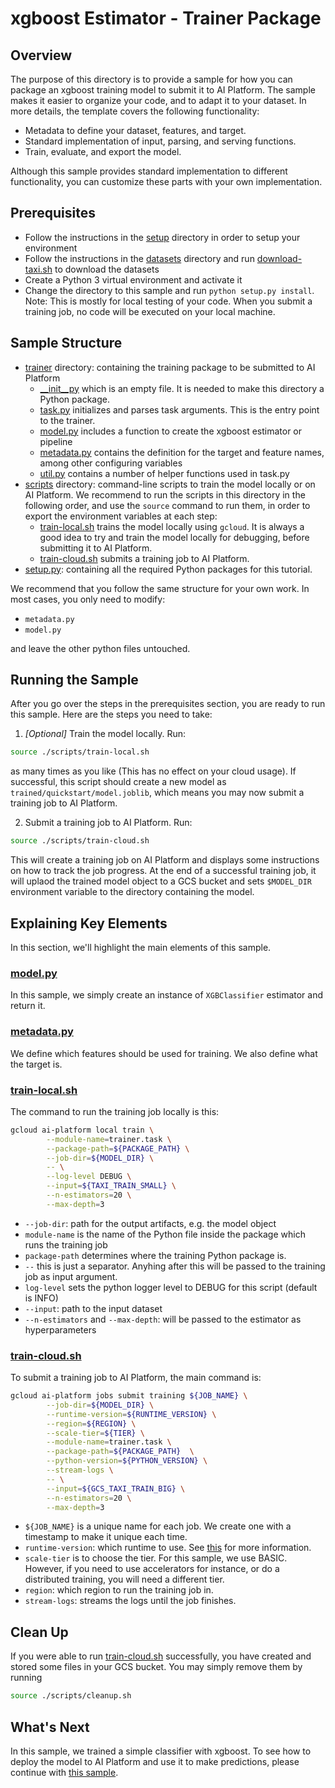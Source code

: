 # xgboost Estimator - Trainer Package

## Overview

The purpose of this directory is to provide a sample for how you can package an xgboost
training model to submit it to AI Platform. The sample makes it
easier to organize your code, and to adapt it to your dataset. In more details,
the template covers the following functionality:

*   Metadata to define your dataset, features, and target.
*   Standard implementation of input, parsing, and serving functions.
*   Train, evaluate, and export the model.

Although this sample provides standard implementation to different
functionality, you can customize these parts with your own implementation.

## Prerequisites

* Follow the instructions in the [setup](../../../../setup) directory in order to setup your environment
* Follow the instructions in the [datasets](../../../../datasets) directory and 
run [download-taxi.sh](../../../../datasets/download-taxi.sh) to download the datasets
* Create a Python 3 virtual environment and activate it
* Change the directory to this sample and run `python setup.py install`. Note: This 
is mostly for local testing of your code. When you submit a training job, no code will be
executed on your local machine. 

## Sample Structure

* [trainer](./trainer) directory: containing the training package to be submitted to AI Platform
  * [__init__py](./trainer/__init__.py) which is an empty file. It is needed to make this directory a Python package.
  * [task.py](trainer/task.py) initializes and parses task arguments. This is the entry point to the trainer.
  * [model.py](trainer/model.py) includes a function to create the xgboost estimator or pipeline
  * [metadata.py](trainer/metadata.py) contains the definition for the target and feature names, among other configuring variables 
  * [util.py](trainer/task.py) contains a number of helper functions used in task.py  
* [scripts](./scripts) directory: command-line scripts to train the model locally or on AI Platform.
  We recommend to run the scripts in this directory in the following order, and use
  the `source` command to run them, in order to export the environment variables at each step:
  * [train-local.sh](./scripts/train-local.sh) trains the model locally using `gcloud`. It is always a
  good idea to try and train the model locally for debugging, before submitting it to AI Platform.
  * [train-cloud.sh](./scripts/train-cloud.sh) submits a training job to AI Platform.
* [setup.py](./setup.py): containing all the required Python packages for this tutorial.

We recommend that you follow the same structure for your own work. In most cases, you only need to 
modify:

 - `metadata.py`
 - `model.py`
 
 and leave the other python files untouched.

## Running the Sample

After you go over the steps in the prerequisites section, you are ready to run this sample.
Here are the steps you need to take:

1. _[Optional]_ Train the model locally. Run:
 
```bash
source ./scripts/train-local.sh
``` 

as many times as you like (This has no effect on your cloud usage). If successful, this script should
create a new model as `trained/quickstart/model.joblib`, which means you may now submit a
training job to AI Platform.

2. Submit a training job to AI Platform. Run: 

```bash
source ./scripts/train-cloud.sh
``` 
This will create a training job on AI Platform and displays some instructions on how to track the job progress.
At the end of a successful training job, it will uplaod the trained model object to a GCS
bucket and sets `$MODEL_DIR` environment variable to the directory containing the model.

## Explaining Key Elements

In this section, we'll highlight the main elements of this sample.

### [model.py](trainer/model.py)

In this sample, we simply create an instance of `XGBClassifier` estimator and return it.

### [metadata.py](trainer/metadata.py)

We define which features should be used for training. We also define what the target is.

### [train-local.sh](./scripts/train-local.sh)

The command to run the training job locally is this:

```bash
gcloud ai-platform local train \
        --module-name=trainer.task \
        --package-path=${PACKAGE_PATH} \
        --job-dir=${MODEL_DIR} \
        -- \
        --log-level DEBUG \
        --input=${TAXI_TRAIN_SMALL} \
        --n-estimators=20 \
        --max-depth=3
```

* `--job-dir`: path for the output artifacts, e.g. the model object
* `module-name` is the name of the Python file inside the package which runs the training job
* `package-path` determines where the training Python package is.
* `--` this is just a separator. Anyhing after this will be passed to the training job as input argument.
* `log-level` sets the python logger level to DEBUG for this script (default is INFO)
* `--input`: path to the input dataset
* `--n-estimators` and `--max-depth`: will be passed to the estimator as hyperparameters


### [train-cloud.sh](./scripts/train-cloud.sh)

To submit a training job to AI Platform, the main command is:

```bash
gcloud ai-platform jobs submit training ${JOB_NAME} \
        --job-dir=${MODEL_DIR} \
        --runtime-version=${RUNTIME_VERSION} \
        --region=${REGION} \
        --scale-tier=${TIER} \
        --module-name=trainer.task \
        --package-path=${PACKAGE_PATH}  \
        --python-version=${PYTHON_VERSION} \
        --stream-logs \
        -- \
        --input=${GCS_TAXI_TRAIN_BIG} \
        --n-estimators=20 \
        --max-depth=3
```

* `${JOB_NAME}` is a unique name for each job. We create one with a timestamp to make it unique each time.
* `runtime-version`: which runtime to use. See [this](https://cloud.google.com/ml-engine/docs/tensorflow/runtime-version-list) for more information.
* `scale-tier` is to choose the tier. For this sample, we use BASIC. However, if you need
to use accelerators for instance, or do a distributed training, you will need a different tier.
* `region`: which region to run the training job in.
* `stream-logs`: streams the logs until the job finishes. 

## Clean Up
If you were able to run [train-cloud.sh](./scripts/train-cloud.sh) successfully, you have
created and stored some files in your GCS bucket. You may simply remove them by running

```bash
source ./scripts/cleanup.sh
```

## What's Next

In this sample, we trained a simple classifier with xgboost.
To see how to deploy the model to AI Platform and use it to make predictions,
please continue with [this sample](../../../../prediction/xgboost/structured/base).
